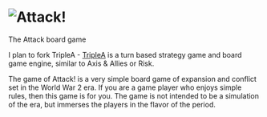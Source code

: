 
![Attack!](https://cf.geekdo-images.com/images/pic359296_md.jpg)
==
The Attack board game

I plan to fork TripleA - [TripleA](https://github.com/triplea-game/triplea) is a turn based strategy game and board game engine, similar to Axis & Allies or Risk.


The game of Attack! is a very simple board game of expansion and conflict set in the World War 2 era.
If you are a game player who enjoys simple rules, then this game is for you. 
The game is not intended to be a simulation of the era, but immerses the players in the flavor of the period.
